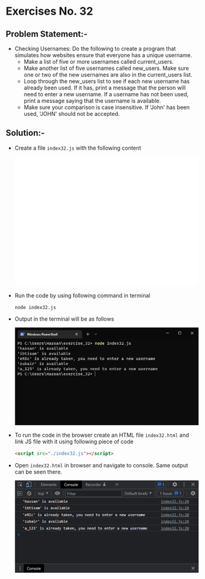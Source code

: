 # Exercises No. 32

## Problem Statement:-

- Checking Usernames:
  Do the following to create a program that simulates
  how websites ensure that everyone has a unique username.
  - Make a list of five or more usernames called current_users.
  - Make another list of five usernames called new_users.
    Make sure one or two of the new usernames are also in the current_users list.
  - Loop through the new_users list to see if each new username has already been used.
    If it has, print a message that the person will need to enter a
    new username.
    If a username has not been used, print a message saying that the username is available.
  - Make sure your comparison is case insensitive. If 'John' has been used, 'JOHN' should not be accepted.

## Solution:-

- Create a file `index32.js` with the following content

  ![Exercise 32 JS Code](../snaps/q32p1.svg)

- Run the code by using following command in terminal

  ```
  node index32.js
  ```

- Output in the terminal will be as follows

  ![Exercise 32 Terminal Output](../snaps/q32p2.PNG)

- To run the code in the browser create an HTML file `index32.html` and link JS file with it using following piece of code

  ```html
  <script src="./index32.js"></script>
  ```

- Open `index32.html` in browser and navigate to console. Same output can be seen there.

  ![Exercise 32 Console Output](../snaps/q32p3.PNG)
